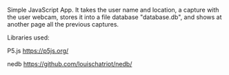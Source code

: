 Simple JavaScript App. It takes the user name and location, a capture with the user webcam, stores it into a file database "database.db", and shows at another page all the previous captures.

Libraries used:

  P5.js https://p5js.org/
  
  nedb https://github.com/louischatriot/nedb/
